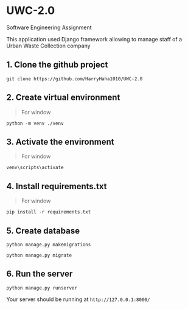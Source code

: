 # UWC-2.0
Software Engineering Assignment 

This application used Django framework allowing to manage staff of a Urban Waste Collection company

## 1. Clone the github project

`git clone https://github.com/HarryHaha1010/UWC-2.0`

## 2. Create virtual environment
> For window 

`python -m venv ./venv`

## 3. Activate the environment

> For window

`venv\scripts\activate`

## 4. Install requirements.txt
> For window

`pip install -r requirements.txt`

## 5. Create database

`python manage.py makemigrations`

`python manage.py migrate`

## 6. Run the server

`python manage.py runserver`

Your server should be running at `http://127.0.0.1:8000/`
